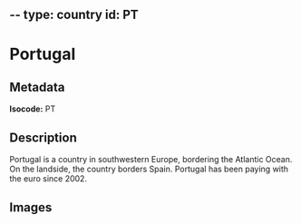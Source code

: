 --
type: country
id: PT
--

# Portugal

## Metadata

**Isocode:** PT

## Description

Portugal is a country in southwestern Europe, bordering the Atlantic Ocean. On the landside, the country borders Spain. Portugal has been paying with the euro since 2002.

## Images

